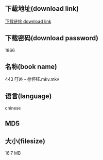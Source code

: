 ## 下载地址(download link)
[下载链接 download link](https://voluble-croquembouche-d321dc.netlify.app/?s=443+%E5%8F%AE%E5%92%9A+-+%E5%BE%90%E6%80%80%E9%92%B0.mkv)

## 下载密码(download password)
1866

## 名称(book name)
443 叮咚 - 徐怀钰.mkv.mkv

## 语言(language)
chinese

## MD5


## 大小(filesize)
16.7 MB
